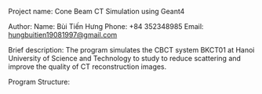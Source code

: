 Project name:
    Cone Beam CT Simulation using Geant4

Author:
    Name: Bùi Tiến Hưng
    Phone: +84 352348985
    Email: hungbuitien19081997@gmail.com

Brief description:
    The program simulates the CBCT system BKCT01 at Hanoi University of Science and Technology to study to reduce scattering and improve the quality of CT reconstruction images.

Program Structure:
